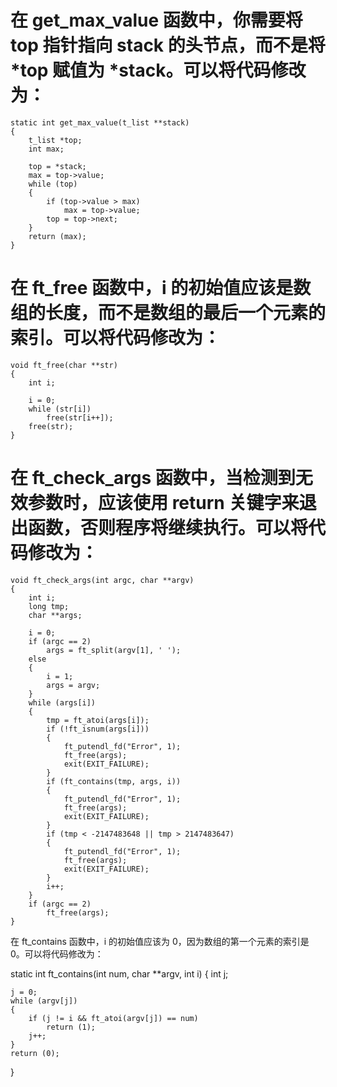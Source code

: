 # 在 get_max_value 函数中，你需要将 top 指针指向 stack 的头节点，而不是将 *top 赋值为 *stack。可以将代码修改为：

```
static int get_max_value(t_list **stack)
{
    t_list *top;
    int max;

    top = *stack;
    max = top->value;
    while (top)
    {
        if (top->value > max)
            max = top->value;
        top = top->next;
    }
    return (max);
}
```

# 在 ft_free 函数中，i 的初始值应该是数组的长度，而不是数组的最后一个元素的索引。可以将代码修改为：

```
void ft_free(char **str)
{
    int i;

    i = 0;
    while (str[i])
        free(str[i++]);
    free(str);
}
```

# 在 ft_check_args 函数中，当检测到无效参数时，应该使用 return 关键字来退出函数，否则程序将继续执行。可以将代码修改为：

```
void ft_check_args(int argc, char **argv)
{
    int i;
    long tmp;
    char **args;

    i = 0;
    if (argc == 2)
        args = ft_split(argv[1], ' ');
    else
    {
        i = 1;
        args = argv;
    }
    while (args[i])
    {
        tmp = ft_atoi(args[i]);
        if (!ft_isnum(args[i]))
        {
            ft_putendl_fd("Error", 1);
            ft_free(args);
            exit(EXIT_FAILURE);
        }
        if (ft_contains(tmp, args, i))
        {
            ft_putendl_fd("Error", 1);
            ft_free(args);
            exit(EXIT_FAILURE);
        }
        if (tmp < -2147483648 || tmp > 2147483647)
        {
            ft_putendl_fd("Error", 1);
            ft_free(args);
            exit(EXIT_FAILURE);
        }
        i++;
    }
    if (argc == 2)
        ft_free(args);
}
```

在 ft_contains 函数中，i 的初始值应该为 0，因为数组的第一个元素的索引是 0。可以将代码修改为：

static int ft_contains(int num, char **argv, int i)
{
    int j;

    j = 0;
    while (argv[j])
    {
        if (j != i && ft_atoi(argv[j]) == num)
            return (1);
        j++;
    }
    return (0);
}